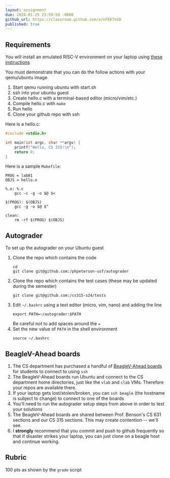 ```yaml
---
layout: assignment
due: 2024-01-25 23:59:59 -0800
github_url: https://classroom.github.com/a/nFEK7nSD
published: true
---
```


## Requirements

You will install an emulated RISC-V environment on your laptop using [these instructions](https://github.com/usfca-cs-tools/docs/blob/main/riscv-setup-ubuntu.md)

You must demonstrate that you can do the follow actions with your qemu/ubuntu image
1. Start qemu running ubuntu with start.sh
1. ssh into your ubuntu guest
1. Create hello.c with a terminal-based editor (micro/vim/etc.)
1. Compile hello.c with `make`
1. Run hello
1. Clone your github repo with ssh

Here is a hello.c:

```c
#include <stdio.h>

int main(int argc, char **argv) {
    printf("Hello, CS 315!\n");
    return 0;
}
```

Here is a sample `Makefile`:

```make
PROG = lab01
OBJS = hello.o

%.o: %.c
	gcc -c -g -o $@ $<

$(PROG): $(OBJS)
	gcc -g -o $@ $^

clean:
	rm -rf $(PROG) $(OBJS)
```

## Autograder 

To set up the autograder on your Ubuntu guest

1. Clone the repo which contains the code
    ```
    cd
    git clone git@github.com:/phpeterson-usf/autograder
    ```
1. Clone the repo which contains the test cases (these may be updated during the semester)
    ```
    git clone git@github.com:/cs315-s24/tests
    ```
1. Edit `~/.bashrc` using a text editor (micro, vim, nano) and adding the line
    ```
    export PATH=~/autograder:$PATH
    ```
    Be careful not to add spaces around the `=`
1. Set the new value of `PATH` in the shell environment
    ```text
    source ~/.bashrc
    ```

## BeagleV-Ahead boards

1. The CS department has purchased a handful of [BeagleV-Ahead boards](https://www.beagleboard.org/boards/beaglev-ahead) for students to connect to using `ssh`
1. The BeagleV-Ahead boards run Ubuntu and connect to the CS department home directories, just like the `vlab` and `clab` VMs. Therefore your repos are available there.
1. If your laptop gets lost/stolen/broken, you can `ssh beagle` (the hostname is subject to change) to connect to one of the boards
1. You'll need to run the autograder setup steps from above in order to test your solutions
1. The BeagleV-Ahead boards are shared between Prof. Benson's CS 631 sections and our CS 315 sections. This may create contention -- we'll see.
1. I **strongly** recommend that you commit and push to github frequently so that if disaster strikes your laptop, you can just clone on a beagle host and continue working.

## Rubric

100 pts as shown by the `grade` script